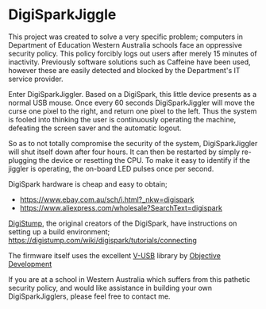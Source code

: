 # DigiSparkJiggle

This project was created to solve a very specific problem; computers in Department of Education Western Australia schools face an oppressive security policy. This policy forcibly logs out users after merely 15 minutes of inactivity. Previously software solutions such as Caffeine have been used, however these are easily detected and blocked by the Department's IT service provider.

Enter DigiSparkJiggler. Based on a DigiSpark, this little device presents as a normal USB mouse. Once every 60 seconds DigiSparkJiggler will move the curse one pixel to the right, and return one pixel to the left. Thus the system is fooled into thinking the user is continuously operating the machine, defeating the screen saver and the automatic logout. 

So as to not totally compromise the security of the system, DigiSparkJiggler will shut itself down after four hours. It can then be restarted by simply re-plugging the device or resetting the CPU. To make it easy to identify if the jiggler is operating, the on-board LED pulses once per second.

DigiSpark hardware is cheap and easy to obtain;

* <https://www.ebay.com.au/sch/i.html?_nkw=digispark>
* <https://www.aliexpress.com/wholesale?SearchText=digispark>

[DigiStump](https://digistump.com/), the original creators of the DigiSpark, have instructions on setting up a build environment; <https://digistump.com/wiki/digispark/tutorials/connecting>

The firmware itself uses the excellent [V-USB](https://github.com/obdev/v-usb) library by [Objective Development](http://www.obdev.at/)

If you are at a school in Western Australia which suffers from this pathetic security policy, and would like assistance in building your own DigiSparkJigglers, please feel free to contact me.
